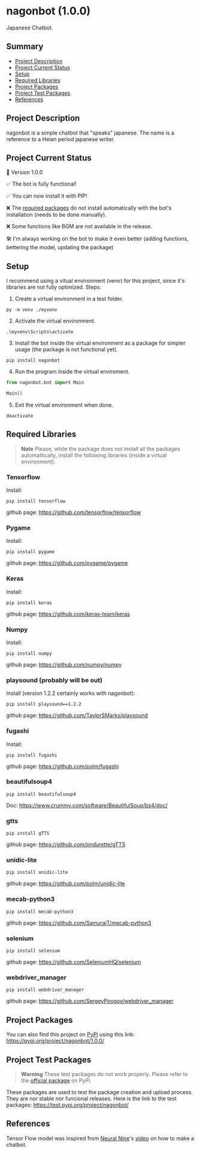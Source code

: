 # nagonbot (1.0.0)
Japanese Chatbot.

## Summary
- [Project Description](#project-description)
- [Project Current Status](#project-current-status)
- [Setup](#setup)
- [Required Libraries](#required-libraries)
- [Project Packages](#project-packages)
- [Project Test Packages](#project-test-packages)
- [References](#references)


## Project Description

nagonbot is a simple chatbot that "speaks" japanese. The name is a reference to a Heian period japanese writer.

## Project Current Status
🤖 Version 1.0.0

✅ The bot is fully functional!

✅ You can now install it with PIP!

❌ The [required packages](#required-libraries) do not install automatically with the bot's installation (needs to be done manually).

❌ Some functions like BGM are not available in the release.

🛠 I'm always working on the bot to make it even better (adding functions, bettering the model, updating the package)

## Setup
I recommend using a vitual environment (venv) for this project, since it's libraries are not fully optimized.
Steps:

1. Create a virtual environment in a test folder.
```
py -m venv ./myvenv
```

2. Activate the virtual environment.
```
.\myvenv\Scripts\activate
```

3. Install the bot inside the virtual environment as a package for simpler usage (the package is not functional yet).
```
pip install nagonbot
```

4. Run the program inside the virtual enviroment.
```python
from nagonbot.bot import Main

Main()
```

5. Exit the virtual environment when done.
```
deactivate
```

## Required Libraries
> __Note__
Please, while the package does not install all the packages automattically, install the following libraries (inside a virtual environment).

### Tensorflow
Install:
```
pip install tensorflow
```
github page: https://github.com/tensorflow/tensorflow

### Pygame
Install:
```
pip install pygame
```
github page: https://github.com/pygame/pygame

### Keras
Install:
```
pip install keras
```
github page: https://github.com/keras-team/keras

### Numpy
Install:
```
pip install numpy
```
github page: https://github.com/numpy/numpy

### playsound (probably will be out)
Install (version 1.2.2 certainly works with nagonbot):
```
pip install playsound==1.2.2
```
github page: https://github.com/TaylorSMarks/playsound

### fugashi
Install:
```
pip install fugashi
```
github page: https://github.com/polm/fugashi

### beautifulsoup4
```
pip install beautifulsoup4
```
Doc: https://www.crummy.com/software/BeautifulSoup/bs4/doc/

### gtts
```
pip install gTTS
```
github page: https://github.com/pndurette/gTTS

### unidic-lite
```
pip install unidic-lite
```
github page: https://github.com/polm/unidic-lite

### mecab-python3
```
pip install mecab-python3
```
github page: https://github.com/SamuraiT/mecab-python3

### selenium
```
pip install selenium
```
github page: https://github.com/SeleniumHQ/selenium

### webdriver_manager
```
pip install webdriver_manager
```
github page: https://github.com/SergeyPirogov/webdriver_manager

## Project Packages

You can also find this project on [PyPi](https://pypi.org/) using this link: https://pypi.org/project/nagonbot/1.0.0/

## Project Test Packages
> __Warning__
These test packages do not work properly. Please refer to the [official package](https://pypi.org/project/nagonbot/1.0.0/) on PyPi.

These packages are used to test the package creation and upload process. They are nor stable nor funcional releases. Here is the link to the test packages: https://test.pypi.org/project/nagonbot/

## References

Tensor Flow model was inspired from [Neural Nine](https://github.com/NeuralNine)'s [video](https://www.youtube.com/watch?v=1lwddP0KUEg) on how to make a chatbot.
